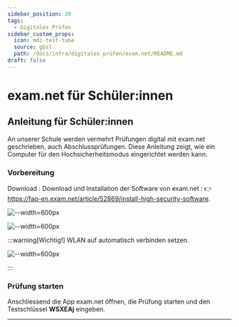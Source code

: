 ```yaml
---
sidebar_position: 20
tags: 
  - Digitales Prüfen
sidebar_custom_props:
  icon: mdi-test-tube
  source: gbsl
  path: /docs/infra/digitales prüfen/exam.net/README.md
draft: false
---
```


# exam.net für Schüler:innen

## Anleitung für Schüler:innen

An unserer Schule werden vermehrt Prüfungen digital mit exam.net geschrieben, auch Abschlussprüfungen. Diese Anleitung zeigt, wie ein Computer für den Hochsicherheitsmodus eingerichtet werden kann.


### Vorbereitung

Download
: Download und Installation der Software von exam.net
: 👉 https://faq-en.exam.net/article/52869/install-high-security-software. 

<Tabs groupId="os">
  <TabItem value="win" label="Windows">

![--width=600px](images/examnet-win-install.png)

  </TabItem>
  <TabItem value="osx" label="Mac, iPad">

![--width=600px](images/examnet-apple-install.png)

  </TabItem>
</Tabs>

:::warning[Wichtig!]
WLAN auf automatisch verbinden setzen.

![--width=600px](images/examnet-wlan-setzen.png)

:::

### Prüfung starten

Anschliessend die App exam.net öffnen, die Prüfung starten und den Testschlüssel __WSXEAj__ eingeben. 



---
